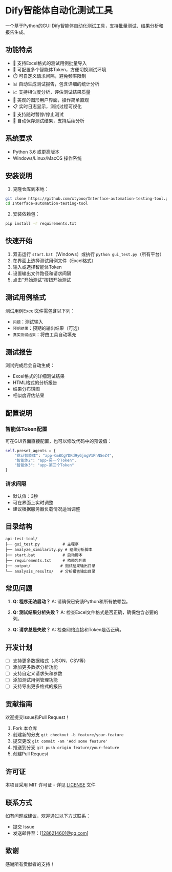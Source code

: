 # Dify智能体自动化测试工具

一个基于Python的GUI Dify智能体自动化测试工具，支持批量测试、结果分析和报告生成。


## 功能特点

- 📝 支持Excel格式的测试用例批量导入
- 🔄 可配置多个智能体Token，方便切换测试环境
- ⏱️ 可自定义请求间隔，避免频率限制
- 📊 自动生成测试报告，包含详细的统计分析
- 📈 支持相似度分析，评估测试结果质量
- 🎨 美观的图形用户界面，操作简单直观
- 📋 实时日志显示，测试过程可视化
- 🛑 支持随时暂停/停止测试
- 💾 自动保存测试结果，支持后续分析

## 系统要求

- Python 3.6 或更高版本
- Windows/Linux/MacOS 操作系统

## 安装说明

1. 克隆仓库到本地：
```bash
git clone https://github.com/xtyooo/Interface-automation-testing-tool.git
cd Interface-automation-testing-tool
```

2. 安装依赖包：
```bash
pip install -r requirements.txt
```
## 快速开始

1. 双击运行 `start.bat`（Windows）或执行 `python gui_test.py`（所有平台）
2. 在界面上选择测试用例文件（Excel格式）
3. 输入或选择智能体Token
4. 设置输出文件路径和请求间隔
5. 点击"开始测试"按钮开始测试

## 测试用例格式

测试用例Excel文件需包含以下列：
- `问题`：测试输入
- `预期结果`：预期的输出结果（可选）
- `真实测试结果`：将由工具自动填充

## 测试报告

测试完成后会自动生成：
- Excel格式的详细测试结果
- HTML格式的分析报告
- 结果分布饼图
- 相似度评估结果

## 配置说明

### 智能体Token配置
可在GUI界面直接配置，也可以修改代码中的预设值：
```python
self.preset_agents = {
    "默认智能体": "app-CmBCgYDKd9yGjmgV1PnNSeZ4",
    "智能体2": "app-另一个Token",
    "智能体3": "app-第三个Token"
}
```

### 请求间隔
- 默认值：3秒
- 可在界面上实时调整
- 建议根据服务器负载情况适当调整

## 目录结构

```
api-test-tool/
├── gui_test.py          # 主程序
├── analyze_similarity.py # 结果分析脚本
├── start.bat            # 启动脚本
├── requirements.txt     # 依赖包列表
├── output/             # 测试结果输出目录
└── analysis_results/   # 分析报告输出目录
```

## 常见问题

1. **Q: 程序无法启动？**
   A: 请确保已安装Python和所有依赖包。

2. **Q: 测试结果分析失败？**
   A: 检查Excel文件格式是否正确，确保包含必要的列。

3. **Q: 请求总是失败？**
   A: 检查网络连接和Token是否正确。

## 开发计划

- [ ] 支持更多数据格式（JSON、CSV等）
- [ ] 添加更多数据分析功能
- [ ] 支持自定义请求头和参数
- [ ] 添加测试用例管理功能
- [ ] 支持导出更多格式的报告

## 贡献指南

欢迎提交Issue和Pull Request！

1. Fork 本仓库
2. 创建新的分支 `git checkout -b feature/your-feature`
3. 提交更改 `git commit -am 'Add some feature'`
4. 推送到分支 `git push origin feature/your-feature`
5. 创建Pull Request

## 许可证

本项目采用 MIT 许可证 - 详见 [LICENSE](LICENSE) 文件

## 联系方式

如有问题或建议，欢迎通过以下方式联系：
- 提交 Issue
- 发送邮件至：[1286214601@qq.com]

## 致谢

感谢所有贡献者的支持！ 
